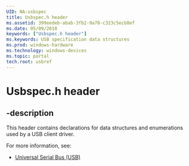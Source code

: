 ```yaml
---
UID: NA:usbspec
title: Usbspec.h header
ms.assetid: 399eedeb-abab-3fb2-9a78-c323c5ecb8ef
ms.date: 05/09/2018
keywords: ["Usbspec.h header"]
ms.keywords: USB specification data structures
ms.prod: windows-hardware
ms.technology: windows-devices
ms.topic: portal
tech.root: usbref
---
```


# Usbspec.h header


## -description


This header contains declarations for data structures and enumerations used by a USB client driver. 

For more information, see:

- [Universal Serial Bus (USB)](../_usbref/index.md)
